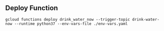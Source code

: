 



## Deploy Function

`gcloud functions deploy drink_water_now --trigger-topic drink-water-now --runtime python37 --env-vars-file ./env-vars.yaml`